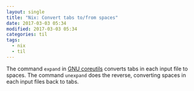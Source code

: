 ```yaml
---
layout: single
title: "Nix: Convert tabs to/from spaces"
date: 2017-03-03 05:34
modified: 2017-03-03 05:34
categories: til
tags:
  - nix
  - til
---
```


The command `expand` in [GNU coreutils](http://www.gnu.org/software/coreutils/)
converts tabs in each input file to spaces.
The command `unexpand` does the reverse, converting spaces in each input files back to tabs.
